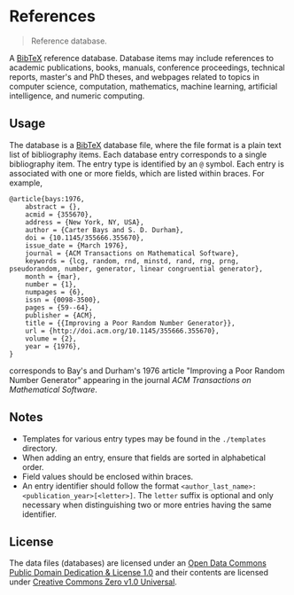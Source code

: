 # References

> Reference database.

<!-- <intro> -->

A [BibTeX][bibtex] reference database. Database items may include references to academic publications, books, manuals, conference proceedings, technical reports, master's and PhD theses, and webpages related to topics in computer science, computation, mathematics, machine learning, artificial intelligence, and numeric computing.

<!-- </intro> -->


<!-- <usage> -->

## Usage

The database is a [BibTeX][bibtex] database file, where the file format is a plain text list of bibliography items. Each database entry corresponds to a single bibliography item. The entry type is identified by an `@` symbol. Each entry is associated with one or more fields, which are listed within braces. For example,

```
@article{bays:1976,
    abstract = {},
    acmid = {355670},
    address = {New York, NY, USA},
    author = {Carter Bays and S. D. Durham},
    doi = {10.1145/355666.355670},
    issue_date = {March 1976},
    journal = {ACM Transactions on Mathematical Software},
    keywords = {lcg, random, rnd, minstd, rand, rng, prng, pseudorandom, number, generator, linear congruential generator},
    month = {mar},
    number = {1},
    numpages = {6},
    issn = {0098-3500},
    pages = {59--64},
    publisher = {ACM},
    title = {{Improving a Poor Random Number Generator}},
    url = {http://doi.acm.org/10.1145/355666.355670},
    volume = {2},
    year = {1976},
}
```

corresponds to Bay's and Durham's 1976 article "Improving a Poor Random Number Generator" appearing in the journal *ACM Transactions on Mathematical Software*. 

<!-- </usage> -->


<!-- <notes> -->

## Notes

* Templates for various entry types may be found in the `./templates` directory.
* When adding an entry, ensure that fields are sorted in alphabetical order.
* Field values should be enclosed within braces.
* An entry identifier should follow the format `<author_last_name>:<publication_year>[<letter>]`. The `letter` suffix is optional and only necessary when distinguishing two or more entries having the same identifier.

<!-- </notes> -->


<!-- <license> -->

## License

The data files (databases) are licensed under an [Open Data Commons Public Domain Dedication & License 1.0][pddl-1.0] and their contents are licensed under [Creative Commons Zero v1.0 Universal][cc0].

<!-- </license> -->


<!-- <links> -->

[pddl-1.0]: http://opendatacommons.org/licenses/pddl/1.0/
[cc0]: https://creativecommons.org/publicdomain/zero/1.0

[bibtex]: http://www.bibtex.org/

<!-- </links> -->
